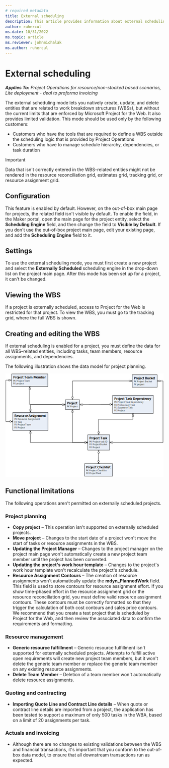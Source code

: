 ```yaml
---
# required metadata
title: External scheduling
description: This article provides information about external scheduling. 
author: ruhercul
ms.date: 10/31/2022
ms.topic: article
ms.reviewer: johnmichalak
ms.author: ruhercul
---
```


# External scheduling

_**Applies To:** Project Operations for resource/non-stocked based scenarios, Lite deployment - deal to proforma invoicing_

The external scheduling mode lets you natively create, update, and delete entities that are related to work breakdown structures (WBSs), but without the current limits that are enforced by Microsoft Project for the Web. It also provides limited validation. This mode should be used only by the following customers:

- Customers who have the tools that are required to define a WBS outside the scheduling logic that is provided by Project Operations
- Customers who have to manage schedule hierarchy, dependencies, or task duration

> [!IMPORTANT]
> Data that isn't correctly entered in the WBS–related entities might not be rendered in the resource reconciliation grid, estimates grid, tracking grid, or resource assignment grid.

## Configuration

This feature is enabled by default. However, on the out-of-box main page for projects, the related field isn't visible by default. To enable the field, in the Maker portal, open the main page for the project entity, select the **Scheduling Engine** field, and then change the field to **Visible by Default**. If you don't use the out-of-box project main page, edit your existing page, and add the **Scheduling Engine** field to it.

## Settings

To use the external scheduling mode, you must first create a new project and select the **Externally Scheduled** scheduling engine in the drop-down list on the project main page. After this mode has been set up for a project, it can't be changed.

## Viewing the WBS

If a project is externally scheduled, access to Project for the Web is restricted for that project. To view the WBS, you must go to the tracking grid, where the full WBS is shown.

## Creating and editing the WBS

If external scheduling is enabled for a project, you must define the data for all WBS–related entities, including tasks, team members, resource assignments, and dependencies.

The following illustration shows the data model for project planning.

![Project planning data model.](media/projectplanningdatamodel.png)

## Functional limitations

The following operations aren't permitted on externally scheduled projects.

### Project planning

- **Copy project** – This operation isn't supported on externally scheduled projects.
- **Move project** – Changes to the start date of a project won't move the start of tasks or resource assignments in the WBS.
- **Updating the Project Manager** – Changes to the project manager on the project main page won't automatically create a new project team member until the project has been converted.
- **Updating the project's work hour template** – Changes to the project's work hour template won't recalculate the project's schedule.
- **Resource Assignment Contours** – The creation of resource assignments won't automatically update the **mdyn\_PlannedWork** field. This field is used to store contours for resource assignment effort. If you show time-phased effort in the resource assignment grid or the resource reconciliation grid, you must define valid resource assignment contours. These contours must be correctly formatted so that they trigger the calculation of both cost contours and sales price contours. We recommend that you create a test project that is scheduled by Project for the Web, and then review the associated data to confirm the requirements and formatting.

### Resource management

- **Generic resource fulfillment** – Generic resource fulfillment isn't supported for externally scheduled projects. Attempts to fulfill active open requirements will create new project team members, but it won't delete the generic team member or replace the generic team member on any existing resource assignments.
- **Delete Team Member** – Deletion of a team member won't automatically delete resource assignments.

### Quoting and contracting

- **Importing Quote Line and Contract Line details** – When quote or contract line details are imported from a project, the application has been tested to support a maximum of only 500 tasks in the WBA, based on a limit of 20 assignments per task.

### Actuals and invoicing

- Although there are no changes to existing validations between the WBS and financial transactions, it's important that you conform to the out-of-box data model, to ensure that all downstream transactions run as expected.
